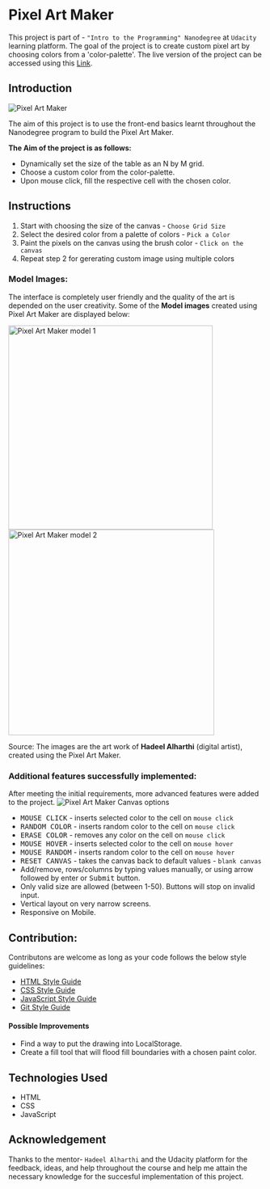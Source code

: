 # Pixel Art Maker
This project is part of - `"Intro to the Programming" Nanodegree` at `Udacity` learning platform.
The goal of the project is to create custom pixel art by choosing colors from a 'color-palette'.
The live version of the project can be accessed using this [Link](https://vamshi-krishna-prime.github.io/Pixel%20Art%20Maker/).

## Introduction
![Pixel Art Maker](https://user-images.githubusercontent.com/49973760/62413696-87d34980-b62f-11e9-9cfd-541a6c235888.PNG)

The aim of this project is to use the front-end basics learnt throughout the Nanodegree program to build the Pixel Art Maker. 

**The Aim of the project is as follows:**

+ Dynamically set the size of the table as an N by M grid.
+ Choose a custom color from the color-palette.
+ Upon mouse click, fill the respective cell with the chosen color.

## Instructions
1. Start with choosing the size of the canvas - `Choose Grid Size`
2. Select the desired color from a palette of colors - `Pick a Color`
3. Paint the pixels on the canvas using the brush color - `Click on the canvas`
4. Repeat step 2 for gererating custom image using multiple colors

### Model Images:
 The interface is completely user friendly and the quality of the art is depended on the user creativity. Some of the **Model images** created using Pixel Art Maker are displayed below:
 
<img width="404" alt="Pixel Art Maker model 1" src="https://user-images.githubusercontent.com/49973760/62414669-4006ef00-b63c-11e9-8dff-575a73f2cc7d.png">    <img width="407" alt="Pixel Art Maker model 2" src="https://user-images.githubusercontent.com/49973760/62414679-6b89d980-b63c-11e9-81b3-8dc734110211.png">

Source: The images are the art work of **Hadeel Alharthi** (digital artist), created using the Pixel Art Maker.
 
### Additional features successfully implemented:
After meeting the initial requirements, more advanced features were added to the project.
![Pixel Art Maker Canvas options](https://user-images.githubusercontent.com/49973760/62414711-da673280-b63c-11e9-8ea2-23b19e9cf7c9.PNG)

+ <kbd>MOUSE CLICK</kbd> - inserts selected color to the cell on `mouse click`
+ <kbd>RANDOM COLOR</kbd> - inserts random color to the cell on `mouse click`
+ <kbd>ERASE COLOR</kbd> - removes any color on the cell on `mouse click`
+ <kbd>MOUSE HOVER</kbd> - inserts selected color to the cell on `mouse hover`
+ <kbd>MOUSE RANDOM</kbd> - inserts random color to the cell on `mouse hover`
+ <kbd>RESET CANVAS</kbd> - takes the canvas back to default values - `blank canvas`
+ Add/remove, rows/columns by typing values manually, or using arrow followed by enter or <kbd>Submit</kbd> button.
+ Only valid size are allowed (between 1-50). Buttons will stop on invalid input.
+ Vertical layout on very narrow screens.
+ Responsive on Mobile.

## Contribution:
Contributons are welcome as long as your code follows the below style guidelines:
+ [HTML Style Guide](http://udacity.github.io/frontend-nanodegree-styleguide/index.html)
+ [CSS Style Guide](http://udacity.github.io/frontend-nanodegree-styleguide/css.html)
+ [JavaScript Style Guide](http://udacity.github.io/frontend-nanodegree-styleguide/javascript.html)
+ [Git Style Guide](https://udacity.github.io/git-styleguide/index.html)

#### Possible Improvements

+ Find a way to put the drawing into LocalStorage.
+ Create a fill tool that will flood fill boundaries with a chosen paint color.

## Technologies Used

+ HTML
+ CSS
+ JavaScript

## Acknowledgement

Thanks to the mentor- `Hadeel Alharthi` and the Udacity platform for the feedback, ideas, and help throughout the course and help me attain the necessary knowledge for the succesful implementation of this project.
